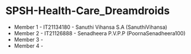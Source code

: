 # SPSH-Health-Care_Dreamdroids

- Member 1 - IT21134180 - Sanuthi Vihansa S.A (SanuthiVihansa)
- Member 2 - IT21126888 - Senadheera P.V.P.P (PoornaSenadheera100)
- Member 3 - 
- Member 4 - 
